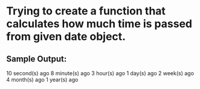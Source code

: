 # Trying to create a function that calculates how much time is passed from given date object.

## Sample Output:

10 second(s) ago
8 minute(s) ago
3 hour(s) ago
1 day(s) ago
2 week(s) ago
4 month(s) ago
1 year(s) ago
